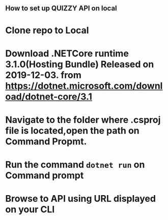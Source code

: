 ## How to set up QUIZZY API on local

# Clone repo to Local 

# Download .NETCore runtime 3.1.0(Hosting Bundle) Released on 2019-12-03.  from https://dotnet.microsoft.com/download/dotnet-core/3.1

# Navigate to the folder where .csproj file is located,open the path on Command Propmt.

# Run the command ```dotnet run``` on Command prompt

# Browse to API using URL displayed on your CLI
